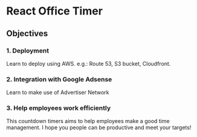# React Office Timer

## Objectives

### 1. Deployment
Learn to deploy using AWS. e.g.: Route 53, S3 bucket, Cloudfront.

### 2. Integration with Google Adsense
Learn to make use of Advertiser Network

### 3. Help employees work efficiently
This countdown timers aims to help employees make a good time management. I hope you people can be productive and meet your targets!
